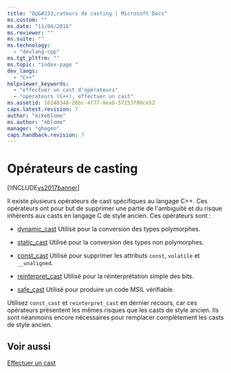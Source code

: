 ```yaml
---
title: "Op&#233;rateurs de casting | Microsoft Docs"
ms.custom: ""
ms.date: "11/04/2016"
ms.reviewer: ""
ms.suite: ""
ms.technology: 
  - "devlang-cpp"
ms.tgt_pltfrm: ""
ms.topic: "index-page "
dev_langs: 
  - "C++"
helpviewer_keywords: 
  - "effectuer un cast d'opérateurs"
  - "opérateurs (C++), effectuer un cast"
ms.assetid: 16240348-26bc-4f77-8eab-57253f00ce52
caps.latest.revision: 7
author: "mikeblome"
ms.author: "mblome"
manager: "ghogen"
caps.handback.revision: 7
---
```

# Op&#233;rateurs de casting
[!INCLUDE[vs2017banner](../assembler/inline/includes/vs2017banner.md)]

Il existe plusieurs opérateurs de cast spécifiques au langage C\+\+.  Ces opérateurs ont pour but de supprimer une partie de l'ambiguïté et du risque inhérents aux casts en langage C de style ancien.  Ces opérateurs sont :  
  
-   [dynamic\_cast](../cpp/dynamic-cast-operator.md) Utilisé pour la conversion des types polymorphes.  
  
-   [static\_cast](../cpp/static-cast-operator.md) Utilisé pour la conversion des types non polymorphes.  
  
-   [const\_cast](../cpp/const-cast-operator.md) Utilisé pour supprimer les attributs `const`, `volatile` et `__unaligned`.  
  
-   [reinterpret\_cast](../cpp/reinterpret-cast-operator.md) Utilisé pour la réinterprétation simple des bits.  
  
-   [safe\_cast](../windows/safe-cast-cpp-component-extensions.md) Utilisé pour produire un code MSIL vérifiable.  
  
 Utilisez `const_cast` et `reinterpret_cast` en dernier recours, car ces opérateurs présentent les mêmes risques que les casts de style ancien.  Ils sont néanmoins encore nécessaires pour remplacer complètement les casts de style ancien.  
  
## Voir aussi  
 [Effectuer un cast](../cpp/casting.md)